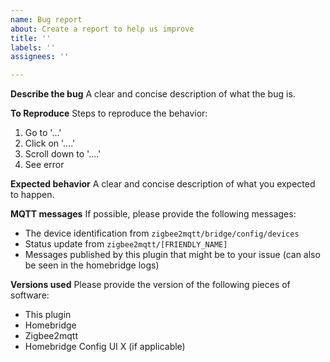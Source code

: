 ```yaml
---
name: Bug report
about: Create a report to help us improve
title: ''
labels: ''
assignees: ''

---
```


**Describe the bug**
A clear and concise description of what the bug is.

**To Reproduce**
Steps to reproduce the behavior:
1. Go to '...'
2. Click on '....'
3. Scroll down to '....'
4. See error

**Expected behavior**
A clear and concise description of what you expected to happen.

**MQTT messages**
If possible, please provide the following messages:
* The device identification from `zigbee2mqtt/bridge/config/devices`
* Status update from `zigbee2mqtt/[FRIENDLY_NAME]`
* Messages published by this plugin that might be to your issue (can also be seen in the homebridge logs)

**Versions used**
Please provide the version of the following pieces of software:
 - This plugin
 - Homebridge
 - Zigbee2mqtt
 - Homebridge Config UI X (if applicable)
